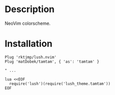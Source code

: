 # Description
NeoVim colorscheme.

# Installation

```
Plug 'rktjmp/lush.nvim'
Plug 'matDobek/tamtam', { 'as': 'tamtam' }

" ...

lua <<EOF
  require('lush')(require('lush_theme.tamtam'))
EOF
```
